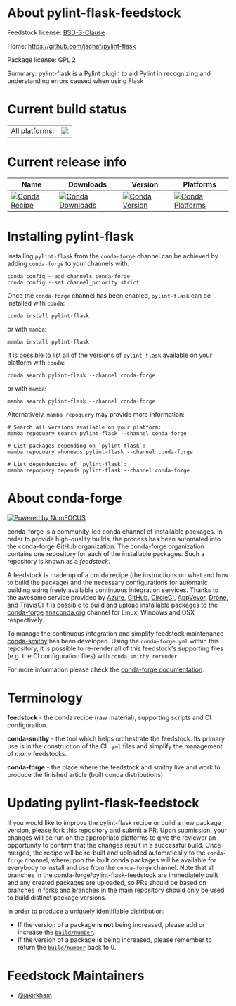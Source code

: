 About pylint-flask-feedstock
============================

Feedstock license: [BSD-3-Clause](https://github.com/conda-forge/pylint-flask-feedstock/blob/main/LICENSE.txt)

Home: https://github.com/jschaf/pylint-flask

Package license: GPL 2

Summary: pylint-flask is a Pylint plugin to aid Pylint in recognizing and understanding errors caused when using Flask

Current build status
====================


<table><tr><td>All platforms:</td>
    <td>
      <a href="https://dev.azure.com/conda-forge/feedstock-builds/_build/latest?definitionId=5412&branchName=main">
        <img src="https://dev.azure.com/conda-forge/feedstock-builds/_apis/build/status/pylint-flask-feedstock?branchName=main">
      </a>
    </td>
  </tr>
</table>

Current release info
====================

| Name | Downloads | Version | Platforms |
| --- | --- | --- | --- |
| [![Conda Recipe](https://img.shields.io/badge/recipe-pylint--flask-green.svg)](https://anaconda.org/conda-forge/pylint-flask) | [![Conda Downloads](https://img.shields.io/conda/dn/conda-forge/pylint-flask.svg)](https://anaconda.org/conda-forge/pylint-flask) | [![Conda Version](https://img.shields.io/conda/vn/conda-forge/pylint-flask.svg)](https://anaconda.org/conda-forge/pylint-flask) | [![Conda Platforms](https://img.shields.io/conda/pn/conda-forge/pylint-flask.svg)](https://anaconda.org/conda-forge/pylint-flask) |

Installing pylint-flask
=======================

Installing `pylint-flask` from the `conda-forge` channel can be achieved by adding `conda-forge` to your channels with:

```
conda config --add channels conda-forge
conda config --set channel_priority strict
```

Once the `conda-forge` channel has been enabled, `pylint-flask` can be installed with `conda`:

```
conda install pylint-flask
```

or with `mamba`:

```
mamba install pylint-flask
```

It is possible to list all of the versions of `pylint-flask` available on your platform with `conda`:

```
conda search pylint-flask --channel conda-forge
```

or with `mamba`:

```
mamba search pylint-flask --channel conda-forge
```

Alternatively, `mamba repoquery` may provide more information:

```
# Search all versions available on your platform:
mamba repoquery search pylint-flask --channel conda-forge

# List packages depending on `pylint-flask`:
mamba repoquery whoneeds pylint-flask --channel conda-forge

# List dependencies of `pylint-flask`:
mamba repoquery depends pylint-flask --channel conda-forge
```


About conda-forge
=================

[![Powered by
NumFOCUS](https://img.shields.io/badge/powered%20by-NumFOCUS-orange.svg?style=flat&colorA=E1523D&colorB=007D8A)](https://numfocus.org)

conda-forge is a community-led conda channel of installable packages.
In order to provide high-quality builds, the process has been automated into the
conda-forge GitHub organization. The conda-forge organization contains one repository
for each of the installable packages. Such a repository is known as a *feedstock*.

A feedstock is made up of a conda recipe (the instructions on what and how to build
the package) and the necessary configurations for automatic building using freely
available continuous integration services. Thanks to the awesome service provided by
[Azure](https://azure.microsoft.com/en-us/services/devops/), [GitHub](https://github.com/),
[CircleCI](https://circleci.com/), [AppVeyor](https://www.appveyor.com/),
[Drone](https://cloud.drone.io/welcome), and [TravisCI](https://travis-ci.com/)
it is possible to build and upload installable packages to the
[conda-forge](https://anaconda.org/conda-forge) [anaconda.org](https://anaconda.org/)
channel for Linux, Windows and OSX respectively.

To manage the continuous integration and simplify feedstock maintenance
[conda-smithy](https://github.com/conda-forge/conda-smithy) has been developed.
Using the ``conda-forge.yml`` within this repository, it is possible to re-render all of
this feedstock's supporting files (e.g. the CI configuration files) with ``conda smithy rerender``.

For more information please check the [conda-forge documentation](https://conda-forge.org/docs/).

Terminology
===========

**feedstock** - the conda recipe (raw material), supporting scripts and CI configuration.

**conda-smithy** - the tool which helps orchestrate the feedstock.
                   Its primary use is in the construction of the CI ``.yml`` files
                   and simplify the management of *many* feedstocks.

**conda-forge** - the place where the feedstock and smithy live and work to
                  produce the finished article (built conda distributions)


Updating pylint-flask-feedstock
===============================

If you would like to improve the pylint-flask recipe or build a new
package version, please fork this repository and submit a PR. Upon submission,
your changes will be run on the appropriate platforms to give the reviewer an
opportunity to confirm that the changes result in a successful build. Once
merged, the recipe will be re-built and uploaded automatically to the
`conda-forge` channel, whereupon the built conda packages will be available for
everybody to install and use from the `conda-forge` channel.
Note that all branches in the conda-forge/pylint-flask-feedstock are
immediately built and any created packages are uploaded, so PRs should be based
on branches in forks and branches in the main repository should only be used to
build distinct package versions.

In order to produce a uniquely identifiable distribution:
 * If the version of a package **is not** being increased, please add or increase
   the [``build/number``](https://docs.conda.io/projects/conda-build/en/latest/resources/define-metadata.html#build-number-and-string).
 * If the version of a package **is** being increased, please remember to return
   the [``build/number``](https://docs.conda.io/projects/conda-build/en/latest/resources/define-metadata.html#build-number-and-string)
   back to 0.

Feedstock Maintainers
=====================

* [@jakirkham](https://github.com/jakirkham/)

